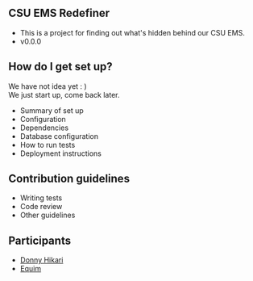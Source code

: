 ## CSU EMS Redefiner ##

* This is a project for finding out what's hidden behind our CSU EMS.
* v0.0.0

## How do I get set up? ##

We have not idea yet : )  
We just start up, come back later.

* Summary of set up
* Configuration
* Dependencies
* Database configuration
* How to run tests
* Deployment instructions

## Contribution guidelines ##

* Writing tests
* Code review
* Other guidelines

## Participants ##

* [Donny Hikari](https://bitbucket.org/DonnyHikari/)
* [Equim](https://bitbucket.org/Equim-chan/)